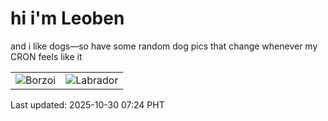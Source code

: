 # hi i'm Leoben

and i like dogs—so have some random dog pics that change whenever my CRON feels like it

|  |  |
|--------|----------|
| ![Borzoi](https://random-dog-vercel.vercel.app/api/random-borzoi?v=1761780292) | ![Labrador](https://random-dog-vercel.vercel.app/api/random-labrador?v=1761780292) |

Last updated: 2025-10-30 07:24 PHT
